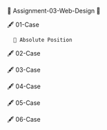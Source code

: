 🎯  Assignment-03-Web-Design 🎯
 
🖋️ 01-Case 

      💫 Absolute Position
   
🖋️ 02-Case

🖋️ 03-Case

🖋️ 04-Case

🖋️ 05-Case

🖋️ 06-Case
